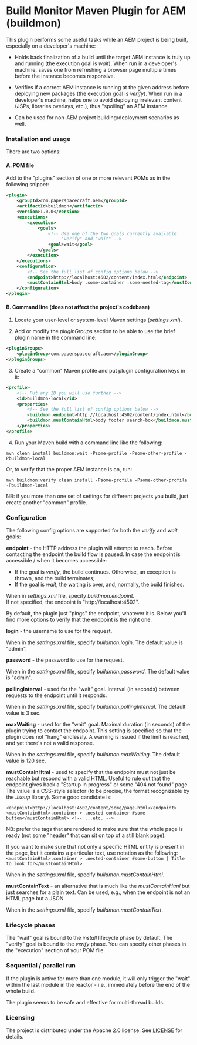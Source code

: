 # Build Monitor Maven Plugin for AEM <br>(buildmon)

This plugin performs some useful tasks while an AEM project is being built, especially on a developer's machine:

* Holds back finalization of a build until the target AEM instance is truly up and running (the execution goal is *wait*). When run in a developer's machine, saves one from refreshing a browser page multiple times before the instance becomes responsive.

* Verifies if a correct AEM instance is running at the given address before deploying new packages (the execution goal is *verify*). When run in a developer's machine, helps one to avoid deploying irrelevant content (JSPs, libraries overlays, etc.), thus "spoiling" an AEM instance.

* Can be used for non-AEM project building/deployment scenarios as well.

### Installation and usage

There are two options:

#### A. POM file

Add to the "plugins" section of one or more relevant POMs as in the following snippet:

```xml
<plugin>
    <groupId>com.paperspacecraft.aem</groupId>
    <artifactId>buildmon</artifactId>
    <version>1.0.0</version>
    <executions>
        <execution>
            <goals>
                <!-- Use one of the two goals currently available: 
                     "verify" and "wait" --> 
                <goal>wait</goal>
            </goals>
        </execution>
    </executions>
    <configuration>
        <!-- See the full list of config options below -->
        <endpoint>http://localhost:4502/content/index.html</endpoint>
        <mustContainHtml>body .some-container .some-nested-tag</mustContainHtml>
    </configuration>
</plugin>
```

#### B. Command line (does not affect the project's codebase)

1) Locate your user-level or system-level Maven settings (*settings.xml*).
   
2) Add or modify the *pluginGroups* section to be able to use the brief plugin name in the command line:
```xml
<pluginGroups>
    <pluginGroup>com.paperspacecraft.aem</pluginGroup>
</pluginGroups>
```

3) Create a "common" Maven profile and put plugin configuration keys in it:
```xml
<profile>
    <!-- Put any ID you will use further -->
    <id>buildmon-local</id>
    <properties>
        <!-- See the full list of config options below -->
        <buildmon.endpoint>http://localhost:4502/content/index.html</buildmon.endpoint>
        <buildmon.mustContainHtml>body footer search-box</buildmon.mustContainHtml>
    </properties>
</profile>
```
4) Run your Maven build with a command line like the following:
```
mvn clean install buildmon:wait -Psome-profile -Psome-other-profile -Pbuildmon-local
```

Or, to verify that the proper AEM instance is on, run:
```
mvn buildmon:verify clean install -Psome-profile -Psome-other-profile -Pbuildmon-local
```

NB: if you more than one set of settings for different projects you build, just create another "common" profile.

### Configuration

The following config options are supported for both the *verify* and *wait* goals:

**endpoint** - the HTTP address the plugin will attempt to reach. Before contacting the endpoint the build flow is paused. In case the endpoint is accessible / when it becomes accessible:
- If the goal is *verify*, the build continues. Otherwise, an exception is thrown, and the build terminates;
- If the goal is *wait*, the waiting is over, and, normally, the build finishes.

When in *settings.xml* file, specify *buildmon.endpoint*.  
If not specified, the endpoint is "http://localhost:4502".

By default, the plugin just "pings" the endpoint, whatever it is. 
Below you'll find more options to verify that the endpoint is the right one.

**login** - the username to use for the request.

When in the *settings.xml* file, specify *buildmon.login*.
The default value is "admin".

**password** - the password to use for the request. 

When in the *settings.xml* file, specify *buildmon.password*.
The default value is "admin".

**pollingInterval** - used for the "wait" goal. Interval (in seconds) between requests to the endpoint until it responds.

When in the *settings.xml* file, specify *buildmon.pollingInterval*.
The default value is 3 sec.

**maxWaiting** - used for the "wait" goal. Maximal duration (in seconds) of the plugin trying to contact the endpoint. This setting is specified so that the plugin does not "hang" endlessly. A warning is issued if the limit is reached, and yet there's not a valid response.

When in the *settings.xml* file, specify *buildmon.maxWaiting*.
The default value is 120 sec.

**mustContainHtml** - used to specify that the endpoint must not just be reachable but respond with a valid HTML. Useful to rule out that the endpoint gives back a "Startup in progress" or some "404 not found" page.
The value is a CSS-style selector (to be precise, the format recognizable by the *Jsoup* library).
Some good candidate is:
```
<endpoint>http://localhost:4502/content/some/page.html</endpoint>
<mustContainHtml>.container > .nested-container #some-button</mustContainHtml> <!-- ...etc. -->
```
NB: prefer the tags that are rendered to make sure that the whole page is ready (not some "header" that can sit on top of a still blank page).

If you want to make sure that not only a specific HTML entity is present in the page, but it contains a particular text, use notation as the following: `<mustContainHtml>.container > .nested-container #some-button | Title to look for</mustContainHtml>`

When in the *settings.xml* file, specify *buildmon.mustContainHtml*.

**mustContainText** - an alternative that is much like the *mustContainHtml* but just searches for a plain text. Can be used, e.g., when the endpoint is not an HTML page but a JSON. 

When in the *settings.xml* file, specify *buildmon.mustContainText*.

### Lifecycle phases

The "wait" goal is bound to the *install* lifecycle phase by default. The "verify" goal is bound to the *verify* phase. You can specify other phases in the "execution" section of your POM file.

### Sequential / parallel run

If the plugin is active for more than one module, it will only trigger the "wait" within the last module in the reactor - i.e., immediately before the end of the whole build.

The plugin seems to be safe and effective for multi-thread builds. 

### Licensing

The project is distributed under the Apache 2.0 license. See [LICENSE](LICENSE) for details. 
